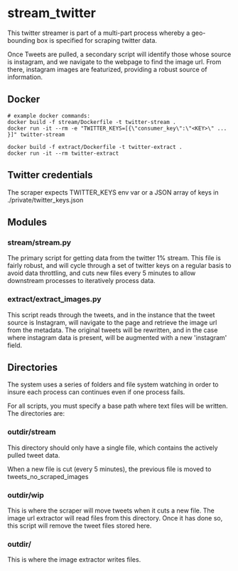 # stream_twitter
This twitter streamer is part of a multi-part process whereby a geo-bounding box is specified for scraping twitter data.

Once Tweets are pulled, a secondary script will identify those whose source is instagram, and we navigate to the webpage to find the image url.  From there, instagram images are featurized, providing a robust source of information.

## Docker

```
# example docker commands:
docker build -f stream/Dockerfile -t twitter-stream .
docker run -it --rm -e "TWITTER_KEYS=[{\"consumer_key\":\"<KEY>\" ... }]" twitter-stream

docker build -f extract/Dockerfile -t twitter-extract .
docker run -it --rm twitter-extract
```

## Twitter credentials

The scraper expects TWITTER_KEYS env var or a JSON array of keys in ./private/twitter_keys.json

## Modules

### stream/stream.py
The primary script for getting data from the twitter 1% stream. This file is fairly robust, and will cycle through a set of twitter keys on a regular basis to avoid data throttling, and cuts new files every 5 minutes to allow downstream processes to iteratively process data.

### extract/extract_images.py
This script reads through the tweets, and in the instance that the tweet source is Instagram, will navigate to the page and retrieve the image url from the metadata.  The original tweets will be rewritten, and in the case where instagram data is present, will be augmented with a new 'instagram' field.

## Directories

The system uses a series of folders and file system watching in order to insure each process can continues even if one process fails.

For all scripts, you must specify a base path where text files will be written.  The directories are:

### outdir/stream
This directory should only have a single file, which contains the actively pulled tweet data.

When a new file is cut (every 5 minutes), the previous file is moved to tweets_no_scraped_images

### outdir/wip
This is where the scraper will move tweets when it cuts a new file.  The image url extractor will read files from this directory.  Once it has done so, this script will remove the tweet files stored here.

### outdir/
This is where the image extractor writes files.

